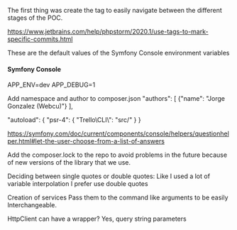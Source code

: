 The first thing was create the tag to easily navigate
between the different stages of the POC.

https://www.jetbrains.com/help/phpstorm/2020.1/use-tags-to-mark-specific-commits.html

These are the default values of the Symfony Console
environment variables 
#### Symfony Console
APP_ENV=dev
APP_DEBUG=1

Add namespace and author to composer.json
"authors": [
        {"name": "Jorge Gonzalez (Webcu)"}
    ],

"autoload": {
        "psr-4": {
            "Trello\\CLI\\": "src/"
        }
    }
    
    
https://symfony.com/doc/current/components/console/helpers/questionhelper.html#let-the-user-choose-from-a-list-of-answers

Add the composer.lock to the repo to avoid problems in
the future because of new versions of the library that
we use.

Deciding between single quotes or double quotes:
Like I used a lot of variable interpolation I prefer
use double quotes

Creation of services 
Pass them to the command like arguments to be easily
Interchangeable.

HttpClient can have a wrapper? 
Yes, query string parameters 